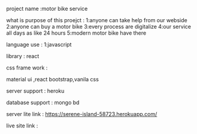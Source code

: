 project name :motor bike service 

what is purpose of this proejct :
1:anyone can take help from our webside 
2:anyone can buy a motor bike 
3:every process are digitalize 
4:our service all days as like 24 hours 
5:modern motor bike have there 


language use :
1:javascript

library :
react 

css frame work :

material ui ,react bootstrap,vanila css 

server support :
heroku 

database support :
mongo bd 

server lite link :
https://serene-island-58723.herokuapp.com/




live site link :

